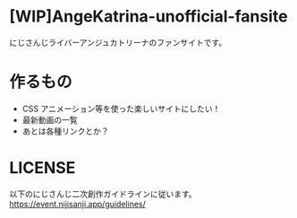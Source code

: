 # [WIP]AngeKatrina-unofficial-fansite

にじさんじライバーアンジュカトリーナのファンサイトです。

# 作るもの

- CSS アニメーション等を使った楽しいサイトにしたい！
- 最新動画の一覧
- あとは各種リンクとか？

# LICENSE

以下のにじさんじ二次創作ガイドラインに従います。
https://event.nijisanji.app/guidelines/
